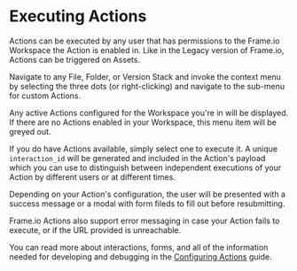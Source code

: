 # Executing Actions

Actions can be executed by any user that has permissions to the Frame.io Workspace the Action is enabled in. Like in the Legacy version of Frame.io, Actions can be triggered on Assets.

Navigate to any File, Folder, or Version Stack and invoke the context menu by selecting the three dots (or right-clicking) and navigate to the sub-menu for custom Actions.

Any active Actions configured for the Workspace you're in will be displayed. If there are no Actions enabled in your Workspace, this menu item will be greyed out.

If you do have Actions available, simply select one to execute it. A unique `interaction_id` will be generated and included in the Action's payload which you can use to distinguish between independent executions of your Action by different users or at different times.

Depending on your Action's configuration, the user will be presented with a success message or a modal with form fileds to fill out before resubmitting.

Frame.io Actions also support error messaging in case your Action fails to execute, or if the URL provided is unreachable.

You can read more about interactions, forms, and all of the information needed for developing and debugging in the [Configuring Actions](../Configuring%20Actions/) guide.

